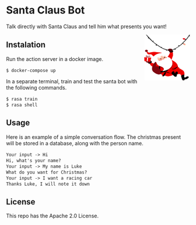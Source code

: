 # Santa Claus Bot
Talk directly with Santa Claus and tell him what presents you want!

<img src="santa-claus-logo.svg" width=125 height=125 align="right">

## Instalation

Run the action server in a docker image.

```console
$ docker-compose up
```

In a separate terminal, train and test the santa bot with the following commands.

```console
$ rasa train
$ rasa shell
```

## Usage

Here is an example of a simple conversation flow. The christmas present will be stored in a 
database, along with the person name.

```
Your input -> Hi
Hi, what's your name?
Your input -> My name is Luke
What do you want for Christmas?
Your input -> I want a racing car
Thanks Luke, I will note it down
```

## License
This repo has the Apache 2.0 License.
